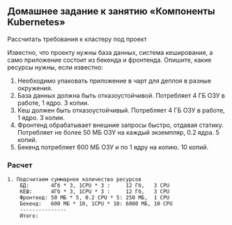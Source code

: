 ## Домашнее задание к занятию «Компоненты Kubernetes»

Рассчитать требования к кластеру под проект

Известно, что проекту нужны база данных, система кеширования, а само приложение состоит из бекенда и фронтенда. Опишите, какие ресурсы нужны, если известно:

   1. Необходимо упаковать приложение в чарт для деплоя в разные окружения.
   2. База данных должна быть отказоустойчивой. Потребляет 4 ГБ ОЗУ в работе, 1 ядро. 3 копии.
   3. Кеш должен быть отказоустойчивый. Потребляет 4 ГБ ОЗУ в работе, 1 ядро. 3 копии.
   4. Фронтенд обрабатывает внешние запросы быстро, отдавая статику. Потребляет не более 50 МБ ОЗУ на каждый экземпляр, 0.2 ядра. 5 копий.
   5. Бекенд потребляет 600 МБ ОЗУ и по 1 ядру на копию. 10 копий.

### Расчет

```
1. Подсчитаем суммарное количество ресурсов
    БД:       4Гб * 3, 1CPU * 3 :     12 Гб,   3 CPU
    КЕШ:      4Гб * 3, 1CPU * 3 :     12 Гб,   3 CPU
    Фронтенд: 50 МБ * 5, 0.2 CPU * 5: 250 МБ,  1 CPU
    Бекенд:   600 МБ * 10, 1CPU * 10: 6000 МБ, 10 CPU
    ---------------
    Итого:
```
